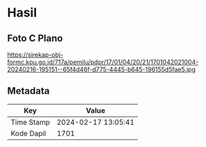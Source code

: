 # Hasil

## Foto C Plano

https://sirekap-obj-formc.kpu.go.id/717a/pemilu/pdpr/17/01/04/20/21/1701042021004-20240216-195151--65f4d46f-d775-4445-b645-196155d5fae5.jpg


## Metadata

| Key        | Value               |
| ---------- | ------------------- |
| Time Stamp | 2024-02-17 13:05:41 |
| Kode Dapil | 1701                |



